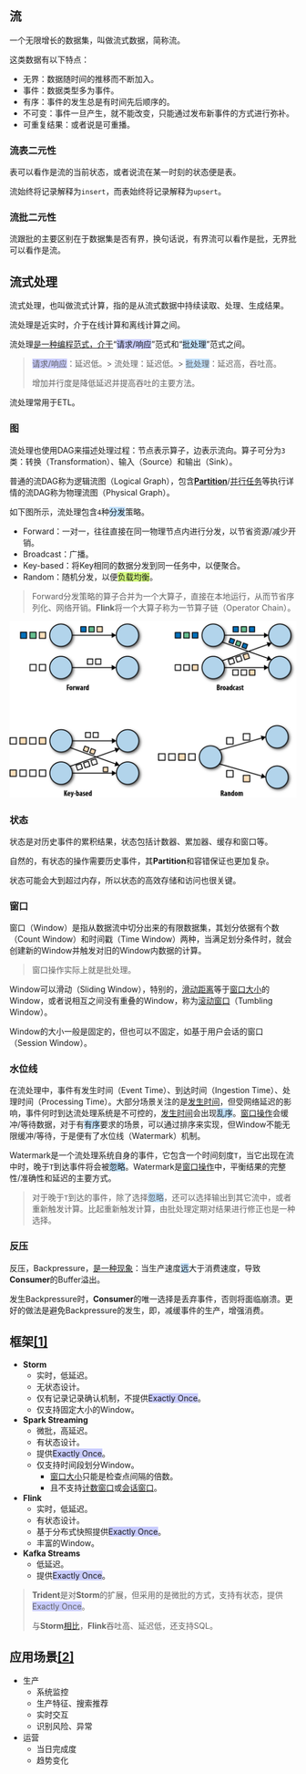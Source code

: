## 流

一个无限增长的数据集，叫做流式数据，简称流。

这类数据有以下特点：

- 无界：数据随时间的推移而不断加入。
- 事件：数据类型多为事件。
- 有序：事件的发生总是有时间先后顺序的。
- 不可变：事件一旦产生，就不能改变，只能通过发布新事件的方式进行弥补。
- 可重复结果：或者说是可重播。

### 流表二元性

表可以看作是流的当前状态，或者说流在某一时刻的状态便是表。

流始终将记录解释为`insert`，而表始终将记录解释为`upsert`。

### 流批二元性

流跟批的主要区别在于数据集是否有界，换句话说，有界流可以看作是批，无界批可以看作是流。



## 流式处理

流式处理，也叫做流式计算，指的是从流式数据中持续读取、处理、生成结果。

流处理是近实时，介于在线计算和离线计算之间。

流处理[是一种编程范式，介于](https://my.oschina.net/u/2424727/blog/2989115)“<span style=background:#c9ccff>请求/响应</span>”范式和“<span style=background:#c2e2ff>批处理</span>”范式之间。

> <span style=background:#c9ccff>请求/响应</span>：延迟低。>
> 流处理：延迟低。>
> <span style=background:#c2e2ff>批处理</span>：延迟高，吞吐高。
>
> 增加并行度是降低延迟并提高吞吐的主要方法。

流处理常用于ETL。

### 图

流处理也使用DAG来描述处理过程：节点表示算子，边表示流向。算子可分为`3`类：转换（Transformation）、输入（Source）和输出（Sink）。

普通的流DAG称为逻辑流图（Logical Graph），包含<u>**Partition**</u>/<u>并行任务</u>等执行详情的流DAG称为物理流图（Physical Graph）。

如下图所示，流处理包含`4`种<span style=background:#c2e2ff>分发</span>策略。

- Forward：一对一，往往直接在同一物理节点内进行分发，以节省资源/减少开销。
- Broadcast：广播。
- Key-based：将Key相同的数据分发到同一任务中，以便聚合。
- Random：随机分发，以便<span style=background:#d4fe7f>负载均衡</span>。

> Forward分发策略的算子合并为一个大算子，直接在本地运行，从而节省序列化、网络开销。**Flink**将一个大算子称为一节算子链（Operator Chain）。
>

<img src="../images/9/stream_date_exchange_strategies.png" style="zoom:50%;" />

### 状态

状态是对历史事件的累积结果，状态包括计数器、累加器、缓存和窗口等。

自然的，有状态的操作需要历史事件，其**Partition**和容错保证也更加复杂。

状态可能会大到超过内存，所以状态的高效存储和访问也很关键。

### 窗口

窗口（Window）是指从数据流中切分出来的有限数据集，其划分依据有个数（Count Window）和时间戳（Time Window）两种，当满足划分条件时，就会创建新的Window并触发对旧的Window内数据的计算。

> 窗口操作实际上就是批处理。

Window可以滑动（Sliding Window），特别的，<u>滑动距离</u>等于<u>窗口大小</u>的Window，或者说相互之间没有重叠的Window，称为<u>滚动窗口</u>（Tumbling Window）。

Window的大小一般是固定的，但也可以不固定，如基于用户会话的窗口（Session Window）。

### 水位线

在流处理中，事件有发生时间（Event Time）、到达时间（Ingestion Time）、处理时间（Processing Time）。大部分场景关注的是<u>发生时间</u>，但受网络延迟的影响，事件何时到达流处理系统是不可控的，<u>发生时间</u>会出现<span style=background:#c2e2ff>乱序</span>。<u>窗口操作</u>会缓冲/等待数据，对于有<span style=background:#c2e2ff>有序</span>要求的场景，可以通过排序来实现，但Window不能无限缓冲/等待，于是便有了水位线（Watermark）机制。

Watermark是一个流处理系统自身的事件，它包含一个时间刻度`T`，当它出现在流中时，晚于`T`到达事件将会被<span style=background:#c2e2ff>忽略</span>。Watermark是<u>窗口操作</u>中，平衡结果的完整性/准确性和延迟的主要方式。

> 对于晚于`T`到达的事件，除了选择<span style=background:#c2e2ff>忽略</span>，还可以选择输出到其它流中，或者重新触发计算。比起重新触发计算，由批处理定期对结果进行修正也是一种选择。

### 反压

反压，Backpressure，[是一种现象](https://www.zhihu.com/question/49618581/answer/237078934)：当生产速度<span style=background:#c2e2ff>远</span>大于消费速度，导致**Consumer**的Buffer溢出。

发生Backpressure时，**Consumer**的唯一选择是丢弃事件，否则将面临崩溃。更好的做法是避免Backpressure的发生，即，减缓事件的生产，增强消费。



## 框架[[1]](https://www.cnblogs.com/duanxz/p/3639907.html)

- **Storm**
  - 实时，低延迟。
  - 无状态设计。
  - 仅有记录记录确认机制，不提供<span style=background:#c9ccff>Exactly Once</span>。
  - 仅支持固定大小的Window。
- **Spark Streaming**
  - 微批，高延迟。
  - 有状态设计。
  - 提供<span style=background:#c9ccff>Exactly Once</span>。
  - 仅支持时间段划分Window。
    - <u>窗口大小</u>只能是检查点间隔的倍数。
    - 且不支持<u>计数窗口</u>或<u>会话窗口</u>。
- **Flink**
  - 实时，低延迟。
  - 有状态设计。
  - 基于分布式快照提供<span style=background:#c9ccff>Exactly Once</span>。
  - 丰富的Window。
- **Kafka Streams**
  - 低延迟。
  - 提供<span style=background:#c9ccff>Exactly Once</span>。

> **Trident**是对**Storm**的扩展，但采用的是微批的方式，支持有状态，提供<span style=background:#c9ccff>Exactly Once</span>。
>
> 与**Storm**[相比](https://tech.meituan.com/2017/11/17/flink-benchmark.html)，**Flink**吞吐高、延迟低，还支持SQL。



## 应用场景[[2]](https://tech.meituan.com/2021/08/26/data-warehouse-in-meituan-waimai.html)

- 生产
  - 系统监控
  - 生产特征、搜索推荐
  - 实时交互
  - 识别风险、异常
- 运营
  - 当日完成度
  - 趋势变化